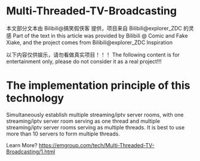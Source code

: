 # Multi-Threaded-TV-Broadcasting

本文部分文本由 Bilibili@搞笑假侠客 提供，项目来自 Bilibili@explorer_ZDC 的灵感
Part of the text in this article was provided by Bilibili @ Comic and Fake Xiake, and the project comes from Bilibili@explorer_ZDC Inspiration

以下内容仅供娱乐，请勿看做真实项目！！！
The following content is for entertainment only, please do not consider it as a real project!!!

# The implementation principle of this technology
Simultaneously establish multiple streaming/iptv server rooms, with one streaming/iptv server room serving as one thread and multiple streaming/iptv server rooms serving as multiple threads. It is best to use more than 10 servers to form multiple threads.

Learn More? https://emgroup.com/tech/Multi-Threaded-TV-Broadcasting/1.html
